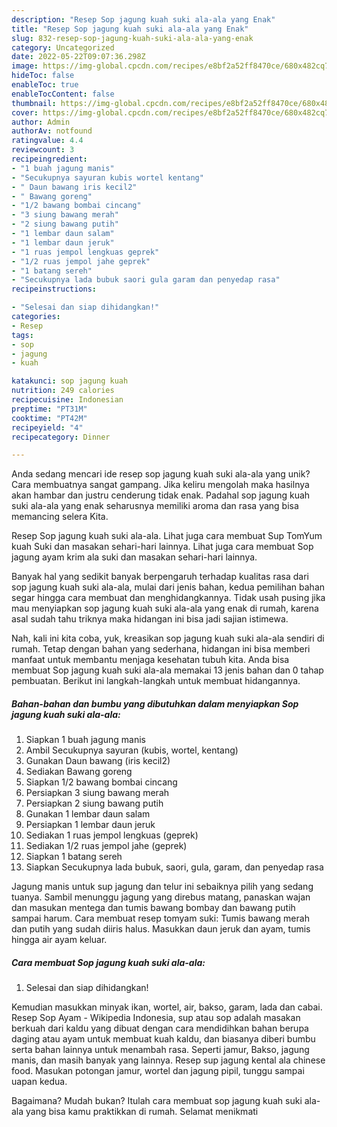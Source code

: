 ```yaml
---
description: "Resep Sop jagung kuah suki ala-ala yang Enak"
title: "Resep Sop jagung kuah suki ala-ala yang Enak"
slug: 832-resep-sop-jagung-kuah-suki-ala-ala-yang-enak
category: Uncategorized
date: 2022-05-22T09:07:36.298Z
image: https://img-global.cpcdn.com/recipes/e8bf2a52ff8470ce/680x482cq70/sop-jagung-kuah-suki-ala-ala-foto-resep-utama.jpg
hideToc: false
enableToc: true
enableTocContent: false
thumbnail: https://img-global.cpcdn.com/recipes/e8bf2a52ff8470ce/680x482cq70/sop-jagung-kuah-suki-ala-ala-foto-resep-utama.jpg
cover: https://img-global.cpcdn.com/recipes/e8bf2a52ff8470ce/680x482cq70/sop-jagung-kuah-suki-ala-ala-foto-resep-utama.jpg
author: Admin
authorAv: notfound
ratingvalue: 4.4
reviewcount: 3
recipeingredient:
- "1 buah jagung manis"
- "Secukupnya sayuran kubis wortel kentang"
- " Daun bawang iris kecil2"
- " Bawang goreng"
- "1/2 bawang bombai cincang"
- "3 siung bawang merah"
- "2 siung bawang putih"
- "1 lembar daun salam"
- "1 lembar daun jeruk"
- "1 ruas jempol lengkuas geprek"
- "1/2 ruas jempol jahe geprek"
- "1 batang sereh"
- "Secukupnya lada bubuk saori gula garam dan penyedap rasa"
recipeinstructions:

- "Selesai dan siap dihidangkan!"
categories:
- Resep
tags:
- sop
- jagung
- kuah

katakunci: sop jagung kuah 
nutrition: 249 calories
recipecuisine: Indonesian
preptime: "PT31M"
cooktime: "PT42M"
recipeyield: "4"
recipecategory: Dinner

---
```





Anda sedang mencari ide resep sop jagung kuah suki ala-ala yang unik? Cara membuatnya sangat gampang. Jika keliru mengolah maka hasilnya akan hambar dan justru cenderung tidak enak. Padahal sop jagung kuah suki ala-ala yang enak seharusnya memiliki aroma dan rasa yang bisa memancing selera Kita.





Resep Sop jagung kuah suki ala-ala. Lihat juga cara membuat Sup TomYum kuah Suki dan masakan sehari-hari lainnya. Lihat juga cara membuat Sop jagung ayam krim ala suki dan masakan sehari-hari lainnya.

Banyak hal yang sedikit banyak berpengaruh terhadap kualitas rasa dari sop jagung kuah suki ala-ala, mulai dari jenis bahan, kedua pemilihan bahan segar hingga cara membuat dan menghidangkannya. Tidak usah pusing jika mau menyiapkan sop jagung kuah suki ala-ala yang enak di rumah, karena asal sudah tahu triknya maka hidangan ini bisa jadi sajian istimewa.






Nah, kali ini kita coba, yuk, kreasikan sop jagung kuah suki ala-ala sendiri di rumah. Tetap dengan bahan yang sederhana, hidangan ini bisa memberi manfaat untuk membantu menjaga kesehatan tubuh kita. Anda bisa membuat Sop jagung kuah suki ala-ala memakai 13 jenis bahan dan 0 tahap pembuatan. Berikut ini langkah-langkah untuk membuat hidangannya.

<!--inarticleads1-->

##### Bahan-bahan dan bumbu yang dibutuhkan dalam menyiapkan Sop jagung kuah suki ala-ala:

1. Siapkan 1 buah jagung manis
1. Ambil Secukupnya sayuran (kubis, wortel, kentang)
1. Gunakan  Daun bawang (iris kecil2)
1. Sediakan  Bawang goreng
1. Siapkan 1/2 bawang bombai cincang
1. Persiapkan 3 siung bawang merah
1. Persiapkan 2 siung bawang putih
1. Gunakan 1 lembar daun salam
1. Persiapkan 1 lembar daun jeruk
1. Sediakan 1 ruas jempol lengkuas (geprek)
1. Sediakan 1/2 ruas jempol jahe (geprek)
1. Siapkan 1 batang sereh
1. Siapkan Secukupnya lada bubuk, saori, gula, garam, dan penyedap rasa


Jagung manis untuk sup jagung dan telur ini sebaiknya pilih yang sedang tuanya. Sambil menunggu jagung yang direbus matang, panaskan wajan dan masukan mentega dan tumis bawang bombay dan bawang putih sampai harum. Cara membuat resep tomyam suki: Tumis bawang merah dan putih yang sudah diiris halus. Masukkan daun jeruk dan ayam, tumis hingga air ayam keluar. 

<!--inarticleads2-->

##### Cara membuat Sop jagung kuah suki ala-ala:


1. Selesai dan siap dihidangkan!

Kemudian masukkan minyak ikan, wortel, air, bakso, garam, lada dan cabai. Resep Sop Ayam - Wikipedia Indonesia, sup atau sop adalah masakan berkuah dari kaldu yang dibuat dengan cara mendidihkan bahan berupa daging atau ayam untuk membuat kuah kaldu, dan biasanya diberi bumbu serta bahan lainnya untuk menambah rasa. Seperti jamur, Bakso, jagung manis, dan masih banyak yang lainnya. Resep sup jagung kental ala chinese food. Masukan potongan jamur, wortel dan jagung pipil, tunggu sampai uapan kedua. 

Bagaimana? Mudah bukan? Itulah cara membuat sop jagung kuah suki ala-ala yang bisa kamu praktikkan di rumah. Selamat menikmati
